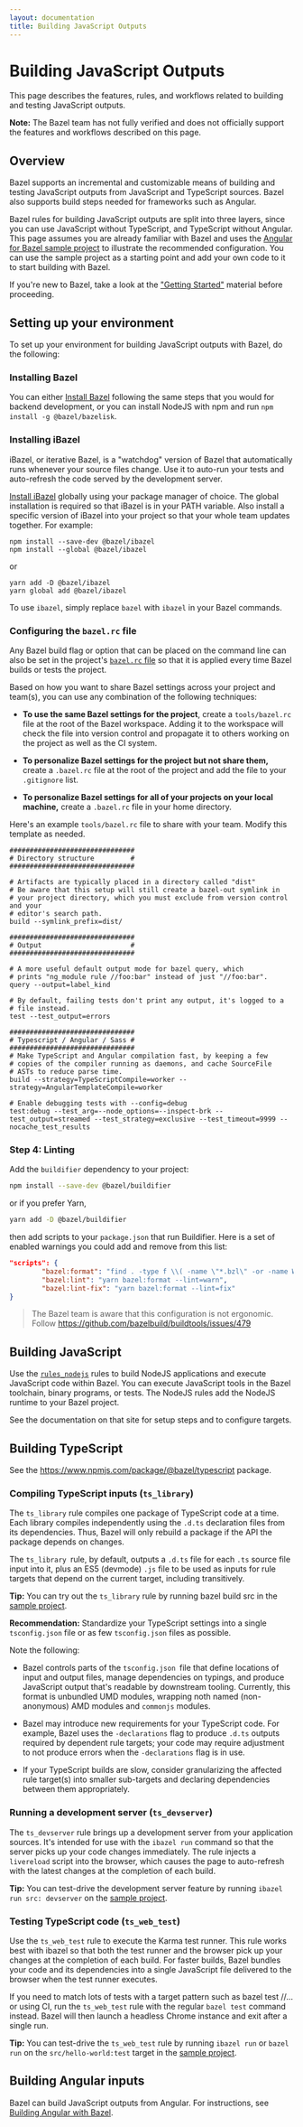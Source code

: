 ```yaml
---
layout: documentation
title: Building JavaScript Outputs
---
```


# Building JavaScript Outputs

This page describes the features, rules, and workflows related to building
and testing JavaScript outputs.

**Note:** The Bazel team has not fully verified and does not officially support
the features and workflows described on this page.

## Overview

Bazel supports an incremental and customizable means of building and
testing JavaScript outputs from JavaScript and TypeScript sources. Bazel also
supports build steps needed for frameworks such as Angular.

Bazel rules for building JavaScript outputs are split into three layers, since
you can use JavaScript without TypeScript, and TypeScript without Angular.
This page assumes you are already familiar with Bazel and uses the
[Angular for Bazel sample project](https://github.com/angular/angular-bazel-example)
to illustrate the recommended configuration. You can use the sample project as a
starting point and add your own code to it to start building with Bazel.

If you're new to Bazel, take a look at the ["Getting
Started"](getting-started.html) material before proceeding.

## Setting up your environment

To set up your environment for building JavaScript outputs with Bazel, do the
following:

### Installing Bazel

You can either [Install Bazel](install.html) following the same steps that you
would for backend development, or you can install NodeJS with npm and run
`npm install -g @bazel/bazelisk`.

### Installing iBazel

iBazel, or iterative Bazel, is a "watchdog" version of Bazel that automatically
runs whenever your source files change. Use it to auto-run your tests and
auto-refresh the code served by the development server.

[Install iBazel](https://github.com/bazelbuild/bazel-watcher) globally using
your package manager of choice. The global installation is required so that
iBazel is in your PATH variable. Also install a specific version of iBazel into
your project so that your whole team updates together. For example:

```
npm install --save-dev @bazel/ibazel
npm install --global @bazel/ibazel
```
or

```
yarn add -D @bazel/ibazel
yarn global add @bazel/ibazel
```

To use `ibazel`, simply replace `bazel` with `ibazel` in your Bazel commands.

### Configuring the `bazel.rc` file

Any Bazel build flag or option that can be placed on the command line can also
be set in the project's [`bazel.rc` file](guide.html#bazelrc)
so that it is applied every time Bazel builds or tests the project.

Based on how you want to share Bazel settings across your project and team(s),
you can use any combination of the following techniques:

*   **To use the same Bazel settings for the project**, create a `tools/bazel.rc`
    file at the root of the Bazel workspace. Adding it to the workspace will
    check the file into version control and propagate it to others working on
    the project as well as the CI system.

*   **To personalize Bazel settings for the project but not share them,**
    create a `.bazel.rc` file at the root of the project and add the file to
    your `.gitignore` list.

*   **To personalize Bazel settings for all of your projects on your
    local machine,** create a `.bazel.rc` file in your home directory.

Here's an example `tools/bazel.rc` file to share with your team. Modify this
template as needed.

```
###############################
# Directory structure         #
###############################

# Artifacts are typically placed in a directory called "dist"
# Be aware that this setup will still create a bazel-out symlink in
# your project directory, which you must exclude from version control and your
# editor's search path.
build --symlink_prefix=dist/

###############################
# Output                      #
###############################

# A more useful default output mode for bazel query, which
# prints "ng_module rule //foo:bar" instead of just "//foo:bar".
query --output=label_kind

# By default, failing tests don't print any output, it's logged to a
# file instead.
test --test_output=errors

###############################
# Typescript / Angular / Sass #
###############################
# Make TypeScript and Angular compilation fast, by keeping a few
# copies of the compiler running as daemons, and cache SourceFile
# ASTs to reduce parse time.
build --strategy=TypeScriptCompile=worker --strategy=AngularTemplateCompile=worker

# Enable debugging tests with --config=debug
test:debug --test_arg=--node_options=--inspect-brk --test_output=streamed --test_strategy=exclusive --test_timeout=9999 --nocache_test_results
```

### Step 4: Linting

Add the `buildifier` dependency to your project:

```sh
npm install --save-dev @bazel/buildifier
```

or if you prefer Yarn,

```sh
yarn add -D @bazel/buildifier
```

then add scripts to your `package.json` that run Buildifier.
Here is a set of enabled warnings you could add and remove from
this list:

```json
"scripts": {
        "bazel:format": "find . -type f \\( -name \"*.bzl\" -or -name WORKSPACE -or -name BUILD -or -name BUILD.bazel \\) ! -path \"*/node_modules/*\" | xargs buildifier -v --warnings=attr-cfg,attr-license,attr-non-empty,attr-output-default,attr-single-file,constant-glob,ctx-actions,ctx-args,depset-iteration,depset-union,dict-concatenation,duplicated-name,filetype,git-repository,http-archive,integer-division,load,load-on-top,native-build,native-package,out-of-order-load,output-group,package-name,package-on-top,positional-args,redefined-variable,repository-name,same-origin-load,string-iteration,unsorted-dict-items,unused-variable",
        "bazel:lint": "yarn bazel:format --lint=warn",
        "bazel:lint-fix": "yarn bazel:format --lint=fix"
}
```

> The Bazel team is aware that this configuration is not ergonomic. Follow https://github.com/bazelbuild/buildtools/issues/479

## Building JavaScript

Use the [`rules_nodejs`](https://github.com/bazelbuild/rules_nodejs)
rules to build NodeJS applications and execute JavaScript code within Bazel. You
can execute JavaScript tools in the Bazel toolchain, binary programs, or tests.
The NodeJS rules add the NodeJS runtime to your Bazel project.

See the documentation on that site for setup steps and to configure targets.

## Building TypeScript

See the https://www.npmjs.com/package/@bazel/typescript package.


### Compiling TypeScript inputs (`ts_library`)

The `ts_library` rule compiles one package of TypeScript code at a time. Each
library compiles independently using the `.d.ts` declaration files from its
dependencies. Thus, Bazel will only rebuild a package if the API the package
depends on changes.

The `ts_library `rule, by default, outputs a `.d.ts` file for each `.ts` source
file input into it, plus an ES5 (devmode) `.js` file to be used as inputs for
rule targets that depend on the current target, including transitively.

**Tip:** You can try out the `ts_library` rule by running bazel build src in
the [sample project](https://github.com/alexeagle/angular-bazel-example/wiki).

**Recommendation:** Standardize your TypeScript settings into
a single `tsconfig.json` file or as few `tsconfig.json` files as possible.

Note the following:

*   Bazel controls parts of the `tsconfig.json `file  that define locations of
    input and output files, manage dependencies on typings, and produce
    JavaScript output that's readable by downstream tooling. Currently, this
    format is unbundled UMD modules, wrapping noth named (non-anonymous) AMD
    modules and `commonjs` modules.

*   Bazel may introduce new requirements for your TypeScript code. For example,
    Bazel uses the `-declarations` flag to produce `.d.ts` outputs required by
    dependent rule targets; your code may require adjustment to not produce
    errors when the `-declarations` flag is in use.

*   If your TypeScript builds are slow, consider granularizing the affected rule
    target(s) into smaller sub-targets and declaring dependencies between them
    appropriately.

### Running a development server (`ts_devserver`)

The `ts_devserver` rule brings up a development server from your application
sources. It's intended for use with the `ibazel run` command so that the server
picks up your code changes immediately. The rule injects a `livereload` script
into the browser, which causes the page to auto-refresh with the latest changes
at the completion of each build.

**Tip:** You can test-drive the development server feature by running
`ibazel run src: devserver` on the [sample project](https://github.com/alexeagle/angular-bazel-example/wiki).


### Testing TypeScript code (`ts_web_test`)

Use the `ts_web_test` rule to execute the Karma test runner. This rule works
best with ibazel so that both the test runner and the browser pick up your
changes at the completion of each build. For faster builds, Bazel bundles your
code and its dependencies into a single JavaScript file delivered to the browser
when the test runner executes.

If you need to match lots of tests with a target pattern such as bazel test //…
or using CI, run the `ts_web_test` rule with the regular `bazel test` command
instead. Bazel will then launch a headless Chrome instance and exit after a
single run.

**Tip:** You can test-drive the `ts_web_test` rule by running `ibazel run` or
`bazel run` on the `src/hello-world:test` target in the [sample project](https://github.com/alexeagle/angular-bazel-example/wiki).


## Building Angular inputs

Bazel can build JavaScript outputs from Angular. For instructions, see [Building Angular with Bazel](https://github.com/alexeagle/angular-bazel-example/wiki/Angular-rules).

